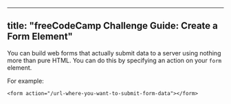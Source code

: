 
---
title: "freeCodeCamp Challenge Guide: Create a Form Element"
---

You can build web forms that actually submit data to a server using nothing more than pure HTML. You can do this by specifying an action on your `form` element.

For example:

    <form action="/url-where-you-want-to-submit-form-data"></form>
